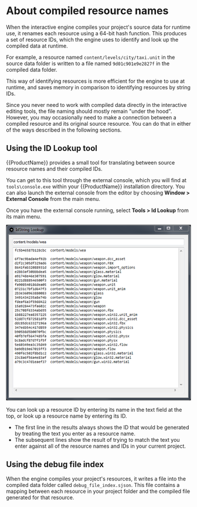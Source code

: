 # About compiled resource names

When the interactive engine compiles your project's source data for runtime use, it renames each resource using a 64-bit hash function. This produces a set of resource IDs, which the engine uses to identify and look up the compiled data at runtime.

For example, a resource named `content/levels/city/taxi.unit` in the source data folder is written to a file named `9d01c901e9e2827f` in the compiled data folder.

This way of identifying resources is more efficient for the engine to use at runtime, and saves memory in comparison to identifying resources by string IDs.

Since you never need to work with compiled data directly in the interactive editing tools, the file naming should mostly remain "under the hood". However, you may occasionally need to make a connection between a compiled resource and its original source resource. You can do that in either of the ways described in the following sections.

## Using the ID Lookup tool

{{ProductName}} provides a small tool for translating between source resource names and their compiled IDs.

You can get to this tool through the external console, which you will find at `tools\console.exe` within your {{ProductName}} installation directory. You can also launch the external console from the editor by choosing **Window > External Console** from the main menu.

Once you have the external console running, select **Tools > Id Lookup** from its main menu.

![The IdString Lookup tool](../images/idlookup.png)

You can look up a resource ID by entering its name in the text field at the top, or look up a resource name by entering its ID.

-	The first line in the results always shows the ID that would be generated by treating the text you enter as a resource name.
-	The subsequent lines show the result of trying to match the text you enter against all of the resource names and IDs in your current project.

## Using the debug file index

When the engine compiles your project's resources, it writes a file into the compiled data folder called `debug_file_index.sjson`. This file contains a mapping between each resource in your project folder and the compiled file generated for that resource.
